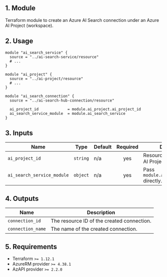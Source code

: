 ## 1. Module
Terraform module to create an Azure AI Search connection under an Azure AI Project (workspace).

## 2. Usage
```hcl
module "ai_search_service" {
  source = "../ai-search-service/resource"
  # ...
}

module "ai_project" {
  source = "../ai-project/resource"
  # ...
}

module "ai_search_connection" {
  source = "../ai-search-hub-connection/resource"

  ai_project_id             = module.ai_project.ai_project_id
  ai_search_service_module  = module.ai_search_service
}
```

## 3. Inputs
| Name | Type | Default | Required | Description |
|------|------|---------|:--------:|-------------|
| `ai_project_id` | `string` | n/a | yes | Resource ID of the target AI Project. |
| `ai_search_service_module` | `object` | n/a | yes | Pass `module.ai_search_service` directly. |

## 4. Outputs
| Name | Description |
|------|-------------|
| `connection_id` | The resource ID of the created connection. |
| `connection_name` | The name of the created connection. |

## 5. Requirements
- Terraform `>= 1.12.1`
- AzureRM provider `>= 4.38.1`
- AzAPI provider `>= 2.2.0`


